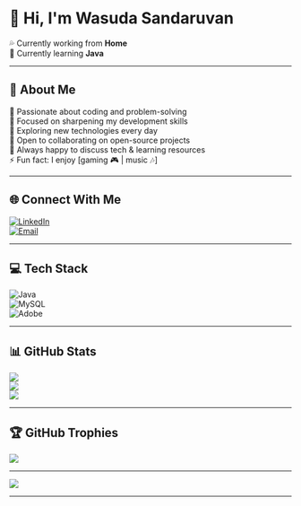 # 👋 Hi, I'm Wasuda Sandaruvan  

💦 Currently working from **Home**  
💫 Currently learning **Java**  

---

## 💫 About Me  
🚀 Passionate about coding and problem-solving  
🔭 Focused on sharpening my development skills  
🌱 Exploring new technologies every day  
👯 Open to collaborating on open-source projects  
💬 Always happy to discuss tech & learning resources  
⚡ Fun fact: I enjoy [gaming 🎮 | music 🎶]  

---

## 🌐 Connect With Me  
[![LinkedIn](https://img.shields.io/badge/LinkedIn-%230077B5.svg?logo=linkedin&logoColor=white)](https://linkedin.com/in/wasuda-sandaruvan)  
[![Email](https://img.shields.io/badge/Email-D14836?logo=gmail&logoColor=white)](mailto:wasudadark999@gmail.com)  

---

## 💻 Tech Stack  
![Java](https://img.shields.io/badge/Java-%23ED8B00.svg?style=flat&logo=openjdk&logoColor=white)  
![MySQL](https://img.shields.io/badge/MySQL-4479A1.svg?style=flat&logo=mysql&logoColor=white)  
![Adobe](https://img.shields.io/badge/Adobe-%23FF0000.svg?style=flat&logo=adobe&logoColor=white)  

---

## 📊 GitHub Stats  
![](https://github-readme-stats.vercel.app/api?username=WasudaSandaruvan&show_icons=true&theme=tokyonight&hide_border=false&count_private=true)  
![](https://github-readme-streak-stats.herokuapp.com/?user=WasudaSandaruvan&theme=tokyonight&hide_border=false)  
![](https://github-readme-stats.vercel.app/api/top-langs/?username=WasudaSandaruvan&layout=compact&theme=tokyonight&hide_border=false)  

---

## 🏆 GitHub Trophies  
![](https://github-profile-trophy.vercel.app/?username=WasudaSandaruvan&theme=radical&no-frame=false&no-bg=true&margin-w=4)  

---

[![](https://visitcount.itsvg.in/api?id=WasudaSandaruvan&icon=0&color=0)](https://visitcount.itsvg.in)  

---
